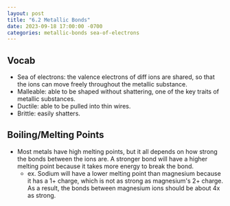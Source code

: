 ```yaml
---
layout: post
title: "6.2 Metallic Bonds"
date: 2023-09-18 17:00:00 -0700
categories: metallic-bonds sea-of-electrons
---
```

## Vocab
- Sea of electrons: the valence electrons of diff ions are shared, so that the
  ions can move freely throughout the metallic substance.
- Malleable: able to be shaped without shattering, one of the key
  traits of metallic substances.
- Ductile: able to be pulled into thin wires.
- Brittle: easily shatters.

## Boiling/Melting Points
- Most metals have high melting points, but it all depends on how strong the
  bonds between the ions are. A stronger bond will have a higher melting point
  because it takes more energy to break the bond.
    - ex. Sodium will have a lower melting point than magnesium because it has
      a 1+ charge, which is not as strong as magnesium's 2+ charge. As a result,
      the bonds between magnesium ions should be about 4x as strong.

